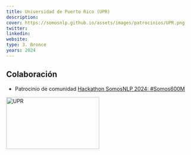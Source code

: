 ```yaml
---
title: Universidad de Puerto Rico (UPR)
description:
cover: https://somosnlp.github.io/assets/images/patrocinios/UPR.png
twitter: 
linkedin:
website: 
type: 3. Bronce
years: 2024
---
```


## Colaboración

- Patrocinio de comunidad [Hackathon SomosNLP 2024: #Somos600M](https://somosnlp.org/blog/hackathon-2024)

<div class="flex justify-center">
    <img alt="UPR" width="250" height="140" 
    src="https://somosnlp.github.io/assets/images/patrocinios/UPR.png" />
</div>

<!-- TODO -->
